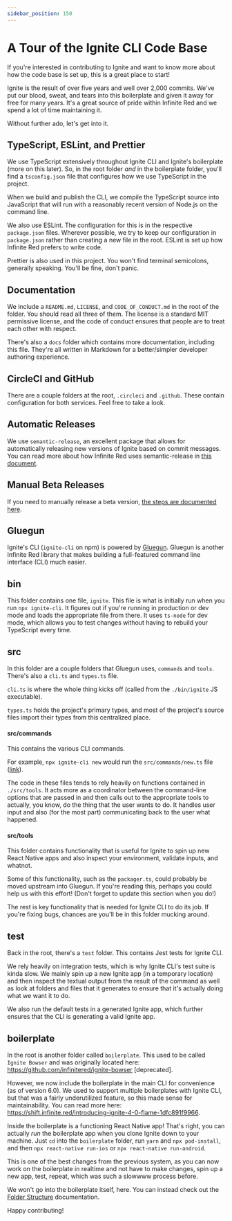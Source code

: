 ```yaml
---
sidebar_position: 150
---
```


# A Tour of the Ignite CLI Code Base

If you're interested in contributing to Ignite and want to know more about how the code base is set up, this is a great place to start!

Ignite is the result of over five years and well over 2,000 commits. We've put our blood, sweat, and tears into this boilerplate and given it away for free for many years. It's a great source of pride within Infinite Red and we spend a lot of time maintaining it.

Without further ado, let's get into it.

## TypeScript, ESLint, and Prettier

We use TypeScript extensively throughout Ignite CLI and Ignite's boilerplate (more on this later). So, in the root folder _and_ in the boilerplate folder, you'll find a `tsconfig.json` file that configures how we use TypeScript in the project.

When we build and publish the CLI, we compile the TypeScript source into JavaScript that will run with a reasonably recent version of Node.js on the command line.

We also use ESLint. The configuration for this is in the respective `package.json` files. Wherever possible, we try to keep our configuration in `package.json` rather than creating a new file in the root. ESLint is set up how Infinite Red prefers to write code.

Prettier is also used in this project. You won't find terminal semicolons, generally speaking. You'll be fine, don't panic.

## Documentation

We include a `README.md`, `LICENSE`, and `CODE_OF_CONDUCT.md` in the root of the folder. You should read all three of them. The license is a standard MIT permissive license, and the code of conduct ensures that people are to treat each other with respect.

There's also a `docs` folder which contains more documentation, including this file. They're all written in Markdown for a better/simpler developer authoring experience.

## CircleCI and GitHub

There are a couple folders at the root, `.circleci` and `.github`. These contain configuration for both services. Feel free to take a look.

## Automatic Releases

We use `semantic-release`, an excellent package that allows for automatically releasing new versions of Ignite based on commit messages. You can read more about how Infinite Red uses semantic-release in [this document](https://github.com/infinitered/open-source/blob/master/Continuous-Deployment-Setup-NPM.md).

## Manual Beta Releases

If you need to manually release a beta version, [the steps are documented here](./Releasing-Ignite.md).

## Gluegun

Ignite's CLI (`ignite-cli` on npm) is powered by [Gluegun](https://github.com/infinitered/gluegun). Gluegun is another Infinite Red library that makes building a full-featured command line interface (CLI) much easier.

## bin

This folder contains one file, `ignite`. This file is what is initially run when you run `npx ignite-cli`. It figures out if you're running in production or dev mode and loads the appropriate file from there. It uses `ts-node` for dev mode, which allows you to test changes without having to rebuild your TypeScript every time.

## src

In this folder are a couple folders that Gluegun uses, `commands` and `tools`. There's also a `cli.ts` and `types.ts` file.

`cli.ts` is where the whole thing kicks off (called from the `./bin/ignite` JS executable).

`types.ts` holds the project's primary types, and most of the project's source files import their types from this centralized place.

#### src/commands

This contains the various CLI commands.

For example, `npx ignite-cli new` would run the `src/commands/new.ts` file ([link](https://github.com/infinitered/ignite/blob/master/src/commands/new.ts)).

The code in these files tends to rely heavily on functions contained in `./src/tools`. It acts more as a coordinator between the command-line options that are passed in and then calls out to the appropriate tools to actually, you know, do the thing that the user wants to do. It handles user input and also (for the most part) communicating back to the user what happened.

#### src/tools

This folder contains functionality that is useful for Ignite to spin up new React Native apps and also inspect your environment, validate inputs, and whatnot.

Some of this functionality, such as the `packager.ts`, could probably be moved upstream into Gluegun. If you're reading this, perhaps you could help us with this effort! (Don't forget to update this section when you do!)

The rest is key functionality that is needed for Ignite CLI to do its job. If you're fixing bugs, chances are you'll be in this folder mucking around.

## test

Back in the root, there's a `test` folder. This contains Jest tests for Ignite CLI.

We rely heavily on integration tests, which is why Ignite CLI's test suite is kinda slow. We mainly spin up a new Ignite app (in a temporary location) and then inspect the textual output from the result of the command as well as look at folders and files that it generates to ensure that it's actually doing what we want it to do.

We also run the default tests in a generated Ignite app, which further ensures that the CLI is generating a valid Ignite app.

## boilerplate

In the root is another folder called `boilerplate`. This used to be called `Ignite Bowser` and was originally located here: https://github.com/infinitered/ignite-bowser [deprecated].

However, we now include the boilerplate in the main CLI for convenience (as of version 6.0). We used to support multiple boilerplates with Ignite CLI, but that was a fairly underutilized feature, so this made sense for maintainability. You can read more here: https://shift.infinite.red/introducing-ignite-4-0-flame-1dfc891f9966.

Inside the boilerplate is a functioning React Native app! That's right, you can actually _run_ the boilerplate app when you clone Ignite down to your machine. Just `cd` into the `boilerplate` folder, run `yarn` and `npx pod-install`, and then `npx react-native run-ios` or `npx react-native run-android`.

This is one of the best changes from the previous system, as you can now work on the boilerplate in realtime and not have to make changes, spin up a new app, test, repeat, which was such a slowwww process before.

We won't go into the boilerplate itself, here. You can instead check out the [Folder Structure](../../boilerplate) documentation.

Happy contributing!
